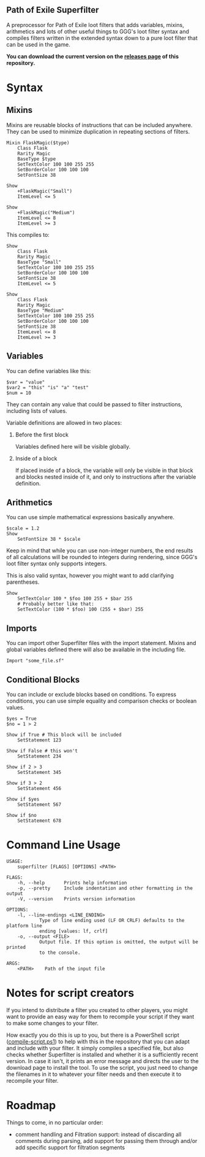Path of Exile Superfilter
----------

A preprocessor for Path of Exile loot filters that adds variables, mixins, arithmetics and lots
of other useful things to GGG's loot filter syntax and compiles filters
written in the extended syntax down to a pure loot filter that can be used
in the game.

**You can download the current version on the [releases page](https://github.com/skaufhold/poe-superfilter/releases) of this repository.**

# Syntax

## Mixins

Mixins are reusable blocks of instructions that can be included anywhere.
They can be used to minimize duplication in repeating sections of filters.

```
Mixin FlaskMagic($type)
	Class Flask
	Rarity Magic
	BaseType $type
	SetTextColor 100 100 255 255
	SetBorderColor 100 100 100
	SetFontSize 38

Show
	+FlaskMagic("Small")
	ItemLevel <= 5

Show
	+FlaskMagic("Medium")
	ItemLevel <= 8
	ItemLevel >= 3
```
This compiles to:

```
Show
	Class Flask
	Rarity Magic
	BaseType "Small"
	SetTextColor 100 100 255 255
	SetBorderColor 100 100 100
	SetFontSize 38
	ItemLevel <= 5

Show
	Class Flask
	Rarity Magic
	BaseType "Medium"
	SetTextColor 100 100 255 255
	SetBorderColor 100 100 100
	SetFontSize 38
	ItemLevel <= 8
	ItemLevel >= 3
```


## Variables

You can define variables like this:

```
$var = "value"
$var2 = "this" "is" "a" "test"
$num = 10
```
They can contain any value that could be passed to filter instructions, including
lists of values.

Variable definitions are allowed in two places:

1. Before the first block

    Variables defined here will be visible globally.

2. Inside of a block

    If placed inside of a block, the variable will only be visible
    in that block and blocks nested inside of it, and only to instructions
    after the variable definition.

## Arithmetics

You can use simple mathematical expressions basically anywhere.

```
$scale = 1.2
Show
    SetFontSize 38 * $scale
```

Keep in mind that while you can use non-integer numbers, the end results of all calculations will be
rounded to integers during rendering, since GGG's loot filter syntax only supports integers.

This is also valid syntax, however you might want to add clarifying parentheses.

```
Show
    SetTextColor 100 * $foo 100 255 + $bar 255
    # Probably better like that:
    SetTextColor (100 * $foo) 100 (255 + $bar) 255
```

## Imports

You can import other Superfilter files with the import statement. Mixins and global variables defined
there will also be available in the including file.

```
Import "some_file.sf"
```

## Conditional Blocks

You can include or exclude blocks based on conditions. To express conditions, you can use simple equality and comparison
checks or boolean values.

```
$yes = True
$no = 1 > 2

Show if True # This block will be included
    SetStatement 123

Show if False # this won't
    SetStatement 234

Show if 2 > 3
    SetStatement 345

Show if 3 > 2
    SetStatement 456

Show if $yes
    SetStatement 567

Show if $no
    SetStatement 678
```

# Command Line Usage

```
USAGE:
    superfilter [FLAGS] [OPTIONS] <PATH>

FLAGS:
    -h, --help       Prints help information
    -p, --pretty     Include indentation and other formatting in the output
    -V, --version    Prints version information

OPTIONS:
    -l, --line-endings <LINE_ENDING>
            Type of line ending used (LF OR CRLF) defaults to the platform line
            ending [values: lf, crlf]
    -o, --output <FILE>
            Output file. If this option is omitted, the output will be printed
            to the console.

ARGS:
    <PATH>    Path of the input file
```

# Notes for script creators

If you intend to distribute a filter you created to other players, you might want to 
provide an easy way for them to recompile your script if they want to make some
changes to your filter.

How exactly you do this is up to you, but there is a PowerShell script
([compile-script.ps1](compile-script.ps1)) to help with this in the repository
that you can adapt and include with your filter. It simply compiles a specified file, but also
checks whether Superfilter is installed and whether it is a sufficiently recent version. In case
it isn't, it prints an error message and directs the user to the download page to install the tool.
To use the script, you just need to change the filenames in it to whatever your filter needs and then
execute it to recompile your filter.

# Roadmap

Things to come, in no particular order:

* comment handling and Filtration support: instead of discarding all comments during parsing, add support for passing them
  through and/or add specific support for filtration segments
